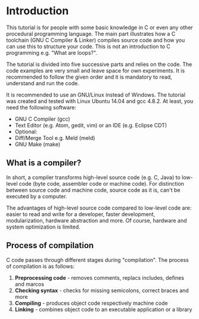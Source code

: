 Introduction
============

This tutorial is for people with some basic knowledge in C or even any other procedural programming language. The main part illustrates how a C toolchain (GNU C Compiler & Linker) compiles source code and how you can use this to structure your code. This is not an introduction to C programming e.g. "What are loops?".

The tutorial is divided into five successive parts and relies on the code. The code examples are very small and leave space for own experiments. It is recommended to follow the given order and it is mandatory to read, understand and run the code.

It is recommended to use an GNU/Linux instead of Windows. The tutorial was created and tested with Linux Ubuntu 14.04 and gcc 4.8.2. At least, you need the following software:

* GNU C Compiler (gcc)
* Text Editor (e.g. Atom, gedit, vim) or an IDE (e.g. Eclipse CDT)
* Optional:
 * Diff/Merge Tool e.g. Meld (meld)
 * GNU Make (make)


What is a compiler?
-------------------

In short, a compiler transforms high-level source code (e.g. C, Java) to low-level code (byte code, assembler code or machine code). For distinction between source code and machine code, source code as it is, can't be executed by a computer.

The advantages of high-level source code compared to low-level code are: easier to read and write for a developer, faster development, modularization, hardware abstraction and more. Of course, hardware and system optimization is limited.


Process of compilation
----------------------

C code passes through different stages during "compilation". The process of compilation is as follows:

1. **Preprocessing code** - removes comments, replacs includes, defines and marcos
2. **Checking syntax** - checks for missing semicolons, correct braces and more
3. **Compiling** - produces object code respectively machine code
4. **Linking** - combines object code to an executable application or a library
